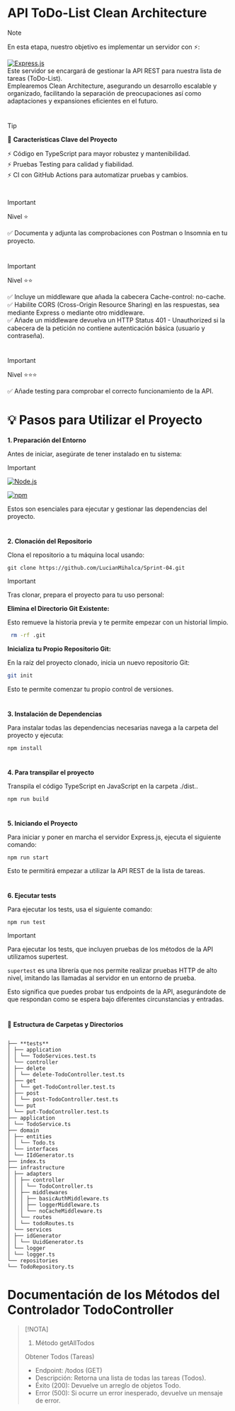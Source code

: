# API ToDo-List Clean Architecture

> [!NOTE]
>
> En esta etapa, nuestro objetivo es implementar un servidor con ⚡️:<br>
>
> [![Express.js](https://img.shields.io/badge/-Expressjs-black?style=flat&logo=express)](https://expressjs.com/)<br>
> Este servidor se encargará de gestionar la API REST para nuestra lista de tareas (ToDo-List).<br>
> Emplearemos Clean Architecture, asegurando un desarrollo escalable y organizado, facilitando la separación de preocupaciones así como adaptaciones y expansiones eficientes en el futuro.

#

> [!TIP]
>
> 📂 **Características Clave del Proyecto**
>
> ⚡️ Código en TypeScript para mayor robustez y mantenibilidad.<br>
> ⚡️ Pruebas Testing para calidad y fiabilidad.<br>
> ⚡️ CI con GitHub Actions para automatizar pruebas y cambios.

#

> [!IMPORTANT]
> Nivel ⭐️
>
> ✅ Documenta y adjunta las comprobaciones con Postman o Insomnia en tu proyecto.

#

> [!IMPORTANT]
> Nivel ⭐️⭐️
>
> ✅ Incluye un middleware que añada la cabecera Cache-control: no-cache.<br>
> ✅ Habilite CORS (Cross-Origin Resource Sharing) en las respuestas, sea mediante Express o mediante otro middleware.<br>
> ✅ Añade un middleware devuelva un HTTP Status 401 - Unauthorized si la cabecera de la petición no contiene autenticación básica (usuario y contraseña).

#

> [!IMPORTANT]
> Nivel ⭐️⭐️⭐️
>
> ✅ Añade testing para comprobar el correcto funcionamiento de la API.

#

# 💡 Pasos para Utilizar el Proyecto

**1. Preparación del Entorno**<br>

Antes de iniciar, asegúrate de tener instalado en tu sistema:<br>

> [!IMPORTANT]
>
> [![Node.js](https://img.shields.io/badge/-Nodejs-black?style=flat&logo=Node.js)](https://nodejs.org/)
>
> [![npm](https://img.shields.io/badge/npm-CB3837?style=flat&logo=npm&logoColor=white)](https://www.npmjs.com/)

Estos son esenciales para ejecutar y gestionar las dependencias del proyecto.

#

**2. Clonación del Repositorio**<br>

Clona el repositorio a tu máquina local usando:

```
git clone https://github.com/LucianMihalca/Sprint-04.git
```

> [!IMPORTANT]
> Tras clonar, prepara el proyecto para tu uso personal:
>
> **Elimina el Directorio Git Existente:**<br>
>
> Esto remueve la historia previa y te permite empezar con un historial limpio.
>
> ```bash
>  rm -rf .git
> ```
>
> **Inicializa tu Propio Repositorio Git:**<br>
>
> En la raíz del proyecto clonado, inicia un nuevo repositorio Git:
>
> ```bash
> git init
> ```
>
> Esto te permite comenzar tu propio control de versiones.

#

**3. Instalación de Dependencias**<br>

Para instalar todas las dependencias necesarias navega a la carpeta del proyecto y ejecuta:

```
npm install
```

#

**4. Para transpilar el proyecto**<br>

Transpila el código TypeScript en JavaScript en la carpeta ./dist..

```
npm run build
```

#

**5. Iniciando el Proyecto**<br>

Para iniciar y poner en marcha el servidor Express.js, ejecuta el siguiente comando:

```
npm run start
```

Esto te permitirá empezar a utilizar la API REST de la lista de tareas.

#

**6. Ejecutar tests**

Para ejecutar los tests, usa el siguiente comando:

```
npm run test
```

> [!IMPORTANT]
> Para ejecutar los tests, que incluyen pruebas de los métodos de la API utilizamos supertest.
>
> `supertest` es una librería que nos permite realizar pruebas HTTP de alto nivel, imitando las llamadas al servidor en un entorno de prueba.
>
> Esto significa que puedes probar tus endpoints de la API, asegurándote de que respondan como se espera bajo diferentes circunstancias y entradas.

#

🌳 **Estructura de Carpetas y Directorios**

```

├── **tests**
│ ├── application
│ │ └── TodoServices.test.ts
│ └── controller
│ ├── delete
│ │ └── delete-TodoController.test.ts
│ ├── get
│ │ └── get-TodoController.test.ts
│ ├── post
│ │ └── post-TodoController.test.ts
│ └── put
│ └── put-TodoController.test.ts
├── application
│ └── TodoService.ts
├── domain
│ ├── entities
│ │ └── Todo.ts
│ └── interfaces
│ └── IIdGenerator.ts
├── index.ts
├── infrastructure
│ ├── adapters
│ │ ├── controller
│ │ │ └── TodoController.ts
│ │ ├── middlewares
│ │ │ ├── basicAuthMiddleware.ts
│ │ │ ├── loggerMiddleware.ts
│ │ │ └── noCacheMiddleware.ts
│ │ └── routes
│ │ └── todoRoutes.ts
│ └── services
│ ├── idGenerator
│ │ └── UuidGenerator.ts
│ └── logger
│ └── logger.ts
└── repositories
└── TodoRepository.ts

```

#

# Documentación de los Métodos del Controlador TodoController

> [!NOTA]
>
> 1.  Método getAllTodos
>
> Obtener Todos (Tareas)
>
> - Endpoint: /todos (GET)
> - Descripción: Retorna una lista de todas las tareas (Todos).
> - Éxito (200): Devuelve un arreglo de objetos Todo.
> - Error (500): Si ocurre un error inesperado, devuelve un mensaje de error.
